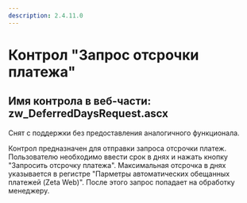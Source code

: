 ```yaml
---
description: 2.4.11.0
---
```


# Контрол "Запрос отсрочки  платежа"

## Имя контрола в веб-части: zw\_DeferredDaysRequest.ascx

Снят с поддержки без предоставления аналогичного функционала.

Контрол предназначен для отправки запроса отсрочки платеж. Пользователю необходимо ввести срок в днях и нажать кнопку "Запросить отсрочку платежа". Максимальная отсрочка в днях указывается в регистре "Парметры автоматических обещанных платежей \(Zeta Web\)". После этого запрос попадает на обработку менеджеру.

